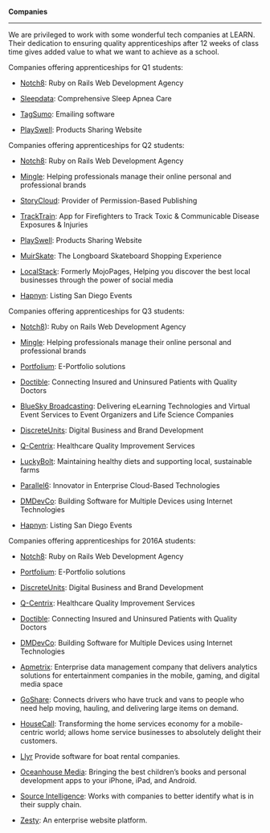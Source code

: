 **Companies**

-----------

We are privileged to work with some wonderful tech companies at LEARN.
Their dedication to ensuring quality apprenticeships after 12 weeks of class time gives added value to what we want to achieve as a school.

  Companies offering apprenticeships for Q1 students:

- [Notch8](http://www.notch8.com/): Ruby on Rails Web Development Agency

- [Sleepdata](http://www.sleepdata.com/):  Comprehensive Sleep Apnea Care

- [TagSumo](http://tagsumo.com/):  Emailing software

- [PlaySwell](http://www.playswell.com/):  Products Sharing Website

Companies offering apprenticeships for Q2 students:

- [Notch8](http://www.notch8.com/):  Ruby on Rails Web Development Agency

- [Mingle](http://www.minglellc.com/):  Helping professionals manage their online personal and professional brands

- [StoryCloud](http://www.storycloud.com/):  Provider of Permission-Based Publishing

- [TrackTrain](https://www.exposuretrackerapp.com/):  App for Firefighters to Track Toxic & Communicable Disease Exposures & Injuries

- [PlaySwell](http://www.playswell.com/):  Products Sharing Website

- [MuirSkate](https://www.muirskate.com/):   The Longboard Skateboard Shopping Experience

- [LocalStack](http://www.localstack.com/):   Formerly MojoPages, Helping you discover the best local businesses through the power of social media

- [Hapnyn](http://www.hapnyn.com/events):   Listing San Diego Events

Companies offering apprenticeships for Q3 students:

- [Notch8](http://www.notch8.com/)):  Ruby on Rails Web Development Agency

- [Mingle](http://www.minglellc.com/):  Helping professionals manage their online personal and professional brands

- [Portfolium](https://portfolium.com/):  E-Portfolio solutions

- [Doctible](https://www.doctible.com/):  Connecting Insured and Uninsured Patients with Quality Doctors

- [BlueSky Broadcasting](http://blueskybroadcast.com/):  Delivering eLearning Technologies and Virtual Event Services to Event Organizers and Life Science Companies

- [DiscreteUnits](http://discreteunits.com/):   Digital Business and Brand Development

- [Q-Centrix](http://www.q-centrix.com/):   Healthcare Quality Improvement Services

- [LuckyBolt](https://www.luckybolt.com/):  Maintaining healthy diets and supporting local, sustainable farms

- [Parallel6](http://www.parallel6.com/):  Innovator in Enterprise Cloud-Based Technologies

- [DMDevCo](http://dmdevco.com/):   Building Software for Multiple Devices using Internet Technologies

- [Hapnyn](http://www.hapnyn.com/events):  Listing San Diego Events

Companies offering apprenticeships for 2016A students:

- [Notch8](http://www.notch8.com/):  Ruby on Rails Web Development Agency

- [Portfolium](https://portfolium.com/):  E-Portfolio solutions

- [DiscreteUnits](http://discreteunits.com/):   Digital Business and Brand Development

- [Q-Centrix](http://www.q-centrix.com/):   Healthcare Quality Improvement Services

- [Doctible](https://www.doctible.com/):  Connecting Insured and Uninsured Patients with Quality Doctors

- [DMDevCo](http://dmdevco.com/):   Building Software for Multiple Devices using Internet Technologies

- [Apmetrix](http://apmetrix.com):  Enterprise data management company that delivers analytics solutions for entertainment companies in the mobile, gaming, and digital media space

- [GoShare](https://goshare.co ):  Connects drivers who have truck and vans to people who need help moving, hauling, and delivering large items on demand.

- [HouseCall](http://tryhousecall.com ):  Transforming the home services economy for a mobile-centric world; allows home service businesses to absolutely delight their customers.

- [Llyr](http://llyr.co )  Provide software for boat rental companies.

- [Oceanhouse Media](http://www.oceanhousemedia.com/):  Bringing the best children’s books and personal development apps to your iPhone, iPad, and Android.

- [Source Intelligence](http://www.sourceintelligence.com/):  Works with companies to better identify what is in their supply chain.

- [Zesty](http://zesty.io):  An enterprise website platform.
